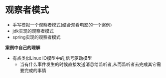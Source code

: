 # 观察者模式

- 手写模拟一个观察者模式(结合观看电影的一个案例)
- jdk实现的观察者模式
- spring实现的观察者模式

**案例中自己的理解**

- 有点类似Linux IO模型中的,信号驱动模型
    + 当有什么事件发生的时候直接发送消息给监听者,从而监听者去完成其它需要完成的事情